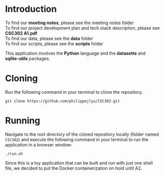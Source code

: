 # Introduction

To find our **meeting notes**, please see the meeting notes folder<br />
To find our project development plan and tech stack description, please see **CSC302 A1.pdf**<br />
To find our data, please see the **data** folder<br />
To find our scripts, please see the **scripts** folder<br />

This application involves the **Python** language and the **datasette** and **sqlite-utils** packages. 

# Cloning
Run the following command in your terminal to clone the repository.
```
git clone https://github.com/philippejlyu/CSC302.git
```

# Running
Navigate to the root directory of the cloned repository locally (folder named `CSC302`) and execute the following command in your terminal to run the application in a browser window:
```
./run.sh
```

Since this is a toy application that can be built and run with just one shell file, we decided to put the Docker containerization on hold until A2.
